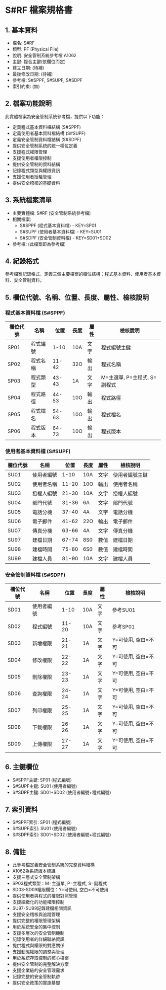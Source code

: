 # S#RF 檔案規格書

## 1. 基本資料
- 檔名: S#RF
- 類型: PF (Physical File)
- 說明: 安全管制系統參考檔 A1062
- 主鍵: 複合主鍵(依欄位而定)
- 建立日期: (待補)
- 最後修改日期: (待補)
- 參考檔: S#SPPF, S#SUPF, S#SDPF
- 索引約束: (無)

## 2. 檔案功能說明
此實體檔案為安全管制系統參考檔，提供以下功能：
- 定義程式基本資料檔結構 (S#SPPF)
- 定義使用者基本資料檔結構 (S#SUPF)
- 定義安全管制資料檔結構 (S#SDPF)
- 提供安全管制系統的統一欄位定義
- 支援程式權限管理
- 支援使用者權限控制
- 提供安全管制的資料結構
- 記錄程式類型與權限資訊
- 支援使用者授權管理
- 提供安全稽核的基礎資料

## 3. 系統檔案清單
- 主要實體檔: S#RF (安全管制系統參考檔)
- 相關檔案: 
  - S#SPPF (程式基本資料檔) - KEY=SP01
  - S#SUPF (使用者基本資料檔) - KEY=SU01
  - S#SDPF (安全管制資料檔) - KEY=SD01+SD02
- 參考檔: (此檔案即為參考檔)

## 4. 紀錄格式
參考檔案記錄格式，定義三個主要檔案的欄位結構：程式基本資料、使用者基本資料、安全管制資料。

## 5. 欄位代號、名稱、位置、長度、屬性、檢核說明

### 程式基本資料檔 (S#SPPF)
| 欄位代號 | 名稱 | 位置 | 長度 | 屬性 | 檢核說明 |
|----------|------|------|------|------|----------|
| SP01 | 程式編號 | 1-10 | 10A | 文字 | 程式編號主鍵 |
| SP02 | 程式名稱 | 11-42 | 32O | 輸出 | 程式名稱 |
| SP03 | 程式類型 | 43-43 | 1A | 文字 | M=主選單, P=主程式, S=副程式 |
| SP04 | 程式路徑 | 44-53 | 10O | 輸出 | 程式路徑 |
| SP05 | 程式檔名 | 54-63 | 10O | 輸出 | 程式檔名 |
| SP06 | 程式版本 | 64-73 | 10O | 輸出 | 程式版本 |

### 使用者基本資料檔 (S#SUPF)
| 欄位代號 | 名稱 | 位置 | 長度 | 屬性 | 檢核說明 |
|----------|------|------|------|------|----------|
| SU01 | 使用者編號 | 1-10 | 10A | 文字 | 使用者編號主鍵 |
| SU02 | 使用者名稱 | 11-20 | 10O | 輸出 | 使用者名稱 |
| SU03 | 授權人編號 | 21-30 | 10A | 文字 | 授權人編號 |
| SU04 | 部門代號 | 31-36 | 6A | 文字 | 部門代號 |
| SU05 | 電話分機 | 37-40 | 4A | 文字 | 電話分機 |
| SU06 | 電子郵件 | 41-62 | 22O | 輸出 | 電子郵件 |
| SU07 | 傳真分機 | 63-66 | 4A | 文字 | 傳真分機 |
| SU97 | 建檔日期 | 67-74 | 8S0 | 數值 | 建檔日期 |
| SU98 | 建檔時間 | 75-80 | 6S0 | 數值 | 建檔時間 |
| SU99 | 建檔人員 | 81-90 | 10A | 文字 | 建檔人員 |

### 安全管制資料檔 (S#SDPF)
| 欄位代號 | 名稱 | 位置 | 長度 | 屬性 | 檢核說明 |
|----------|------|------|------|------|----------|
| SD01 | 使用者編號 | 1-10 | 10A | 文字 | 參考SU01 |
| SD02 | 程式編號 | 11-20 | 10A | 文字 | 參考SP01 |
| SD03 | 新增權限 | 21-21 | 1A | 文字 | Y=可使用, 空白=不可 |
| SD04 | 修改權限 | 22-22 | 1A | 文字 | Y=可使用, 空白=不可 |
| SD05 | 刪除權限 | 23-23 | 1A | 文字 | Y=可使用, 空白=不可 |
| SD06 | 查詢權限 | 24-24 | 1A | 文字 | Y=可使用, 空白=不可 |
| SD07 | 列印權限 | 25-25 | 1A | 文字 | Y=可使用, 空白=不可 |
| SD08 | 下載權限 | 26-26 | 1A | 文字 | Y=可使用, 空白=不可 |
| SD09 | 上傳權限 | 27-27 | 1A | 文字 | Y=可使用, 空白=不可 |

## 6. 主鍵欄位
- S#SPPF主鍵: SP01 (程式編號)
- S#SUPF主鍵: SU01 (使用者編號)
- S#SDPF主鍵: SD01+SD02 (使用者編號+程式編號)

## 7. 索引資料
- S#SPPF索引: SP01 (程式編號)
- S#SUPF索引: SU01 (使用者編號)
- S#SDPF索引: SD01+SD02 (使用者編號+程式編號)

## 8. 備註
- 此參考檔定義安全管制系統的完整資料結構
- A1062為系統版本標識
- 支援三層式安全管制架構
- SP03程式類型：M=主選單, P=主程式, S=副程式
- SD03-SD09權限欄位：Y=可使用, 空白=不可使用
- 提供使用者與程式的權限對照管理
- 支援細緻化的功能權限控制
- SU97-SU99記錄建檔相關資訊
- 支援安全稽核與追蹤管理
- 提供完整的權限管理架構
- 用於系統安全的集中控制
- 支援多層次的安全管制機制
- 記錄使用者的詳細聯絡資訊
- 提供程式與權限的對應關係
- 支援動態權限的調整與管理
- 用於系統存取控制的核心檔案
- 提供安全管制的完整解決方案
- 支援企業級的安全管理需求
- 記錄完整的安全管制軌跡
- 提供安全政策的實施基礎 